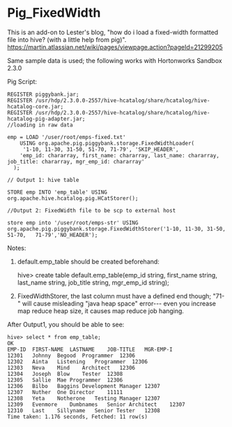 # Pig_FixedWidth

This is an add-on to Lester's blog, "how do i load a fixed-width formatted file into hive? (with a little help from pig)".
https://martin.atlassian.net/wiki/pages/viewpage.action?pageId=21299205

Same sample data is used; the following works with Hortonworks Sandbox 2.3.0

Pig Script:

    REGISTER piggybank.jar;
    REGISTER /usr/hdp/2.3.0.0-2557/hive-hcatalog/share/hcatalog/hive-hcatalog-core.jar;
    REGISTER /usr/hdp/2.3.0.0-2557/hive-hcatalog/share/hcatalog/hive-hcatalog-pig-adapter.jar;
    //loading in raw data
    
    emp = LOAD '/user/root/emps-fixed.txt'
        USING org.apache.pig.piggybank.storage.FixedWidthLoader(
         '1-10, 11-30, 31-50, 51-70, 71-79', 'SKIP_HEADER',
        'emp_id: chararray, first_name: chararray, last_name: chararray, job_title: chararray, mgr_emp_id: chararray'
      );
      
    // Output 1: hive table
    
    STORE emp INTO 'emp_table' USING org.apache.hive.hcatalog.pig.HCatStorer();
    
    //Output 2: FixedWidth file to be scp to external host
    
    store emp into '/user/root/emps-str' USING org.apache.pig.piggybank.storage.FixedWidthStorer('1-10, 11-30, 31-50, 51-70,   71-79','NO_HEADER');

Notes:

1. default.emp_table should be created beforehand:
    
    hive> create table default.emp_table(emp_id string, first_name string, last_name string, job_title string, mgr_emp_id string);
    
2. FixedWidthStorer, the last column must have a defined end though; "71-" will cause misleading "java heap space" error--- even you increase map reduce heap size, it causes map reduce job hanging.

After Output1, you should be able to see:

    hive> select * from emp_table;
    OK
    EMP-ID	FIRST-NAME	LASTNAME	JOB-TITLE	MGR-EMP-I
    12301	Johnny	Begood	Programmer	12306
    12302	Ainta	Listening	Programmer	12306
    12303	Neva	Mind	Architect	12306
    12304	Joseph	Blow	Tester	12308
    12305	Sallie	Mae	Programmer	12306
    12306	Bilbo	Baggins	Development Manager	12307
    12307	Nuther	One	Director	11111
    12308	Yeta	Notherone	Testing Manager	12307
    12309	Evenmore	Dumbnames	Senior Architect	12307
    12310	Last	Sillyname	Senior Tester	12308
    Time taken: 1.176 seconds, Fetched: 11 row(s)
    
